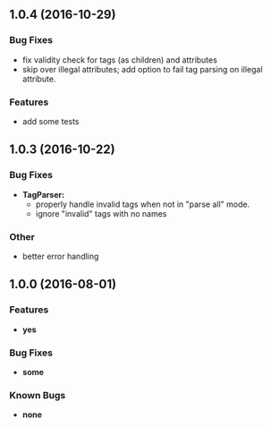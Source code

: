 ## 1.0.4 (2016-10-29)

### Bug Fixes
* fix validity check for tags (as children) and attributes
* skip over illegal attributes; add option to fail tag parsing on illegal attribute.

### Features
* add some tests

## 1.0.3 (2016-10-22)

### Bug Fixes
* **TagParser:**
    * properly handle invalid tags when not in "parse all" mode.
    * ignore "invalid" tags with no names

### Other
* better error handling

## 1.0.0 (2016-08-01)

### Features
* **yes**

### Bug Fixes
* **some**

### Known Bugs
* **none**